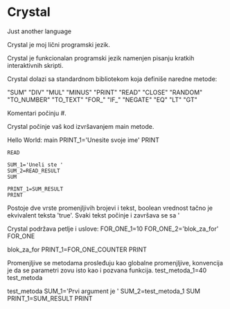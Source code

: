 # Crystal
Just another language

Crystal je moj lični programski jezik.

Crystal je funkcionalan programski jezik namenjen pisanju kratkih interaktivnih skripti.

Crystal dolazi sa standardnom bibliotekom koja definiše naredne metode:

"SUM"
"DIV"
"MUL"
"MINUS"
"PRINT"
"READ"
"CLOSE"
"RANDOM"
"TO_NUMBER"
"TO_TEXT"
"FOR_"
"IF_"
"NEGATE"
"EQ"
"LT"
"GT"

Komentari počinju #.

Crystal počinje vaš kod izvršavanjem main metode.

Hello World:
main
  PRINT_1='Unesite svoje ime'
	PRINT
	
	READ
	
	SUM_1='Uneli ste '
	SUM_2=READ_RESULT
	SUM
	
	PRINT_1=SUM_RESULT
	PRINT



Postoje dve vrste promenjljivih brojevi i tekst, boolean vrednost tačno je ekvivalent teksta 'true'.
Svaki tekst počinje i završava se sa '

Crystal podržava petlje i uslove:
	FOR_ONE_1=10
	FOR_ONE_2='blok_za_for'
	FOR_ONE
	
blok_za_for
  PRINT_1=FOR_ONE_COUNTER
  PRINT

Promenjljive se metodama prosleđuju kao globalne promenjljive, konvencija je da se parametri zovu isto kao i pozvana funkcija.
	test_metoda_1=40
	test_metoda
	
test_metoda
	SUM_1='Prvi argument je '
	SUM_2=test_metoda_1
	SUM
	PRINT_1=SUM_RESULT
	PRINT
	
